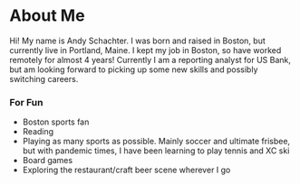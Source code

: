 # About Me
Hi! My name is Andy Schachter. I was born and raised in Boston, but currently live in Portland, Maine. I kept my job in Boston, so have worked remotely for almost 4 years! Currently I am a reporting analyst for US Bank, but am looking forward to picking up some new skills and possibly switching careers.
### For Fun
* Boston sports fan
* Reading
* Playing as many sports as possible. Mainly soccer and ultimate frisbee, but with pandemic times, I have been learning to play tennis and XC ski
* Board games
* Exploring the restaurant/craft beer scene wherever I go